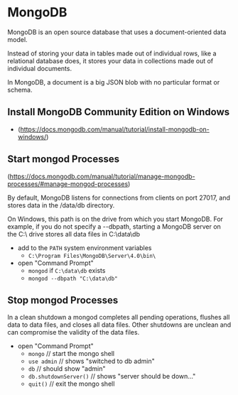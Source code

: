 # MongoDB

MongoDB is an open source database that uses a document-oriented data model. 

Instead of storing your data in tables made out of individual rows, like a relational database does, it stores your data in collections made out of individual documents. 

In MongoDB, a document is a big JSON blob with no particular format or schema.

## Install MongoDB Community Edition on Windows
* (https://docs.mongodb.com/manual/tutorial/install-mongodb-on-windows/)

## Start mongod Processes

(https://docs.mongodb.com/manual/tutorial/manage-mongodb-processes/#manage-mongod-processes)

By default, MongoDB listens for connections from clients on port 27017, and stores data in the /data/db directory.

On Windows, this path is on the drive from which you start MongoDB. For example, if you do not specify a --dbpath, starting a MongoDB server on the C:\ drive stores all data files in C:\data\db

* add to the `PATH` system environment variables
  - `C:\Program Files\MongoDB\Server\4.0\bin\`
* open "Command Prompt"
  - `mongod` if `C:\data\db` exists
  - `mongod --dbpath "C:\data\db"`
  
## Stop mongod Processes
  
In a clean shutdown a mongod completes all pending operations, flushes all data to data files, and closes all data files. 
Other shutdowns are unclean and can compromise the validity of the data files.

* open "Command Prompt"
  - `mongo` // start the mongo shell
  - `use admin` // shows "switched to db admin"
  - `db` // should show "admin"
  - `db.shutdownServer()` // shows "server should be down..."
  - `quit()` // exit the mongo shell
  
